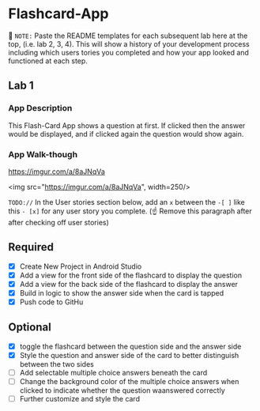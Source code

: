 # Flashcard-App

📝 `NOTE:` Paste the README templates for each subsequent lab here at the top, (i.e. lab 2, 3, 4). This will show a history of your development process including which users tories you completed and how your app looked and functioned at each step.

## Lab 1

### App Description
  This Flash-Card App shows a question at first. If clicked then the answer would be displayed, and if clicked again the question would show again.

### App Walk-though
https://imgur.com/a/8aJNqVa

<img src="https://imgur.com/a/8aJNqVa", width=250/>

`TODO://` In the User stories section below, add an `x` between the `-[ ]` like this `- [x]` for any user story you complete. (☝️ Remove this paragraph after after checking off user stories)

## Required
- [x] Create New Project in Android Studio
- [x] Add a view for the front side of the flashcard to display the question
- [x] Add a view for the back side of the flashcard to display the answer
- [x] Build in logic to show the answer side when the card is tapped
- [x] Push code to GitHu
## Optional
- [x] toggle the flashcard between the question side and the answer side
- [x] Style the question and answer side of the card to better distinguish between the two sides
- [ ] Add selectable multiple choice answers beneath the card
- [ ] Change the background color of the multiple choice answers when clicked to indicate whether the question waanswered correctly
- [ ] Further customize and style the card
